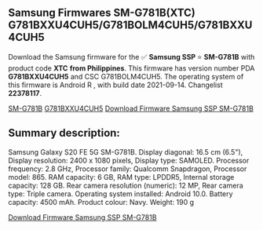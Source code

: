<h2>Samsung Firmwares SM-G781B(XTC) G781BXXU4CUH5/G781BOLM4CUH5/G781BXXU4CUH5</h2>
Download the Samsung firmware for the ✅ <strong>Samsung SSP </strong> ⭐ <strong>SM-G781B</strong> with product code <strong>XTC</strong> <strong> from Philippines</strong>. This firmware has version number PDA <strong>G781BXXU4CUH5</strong> and CSC G781BOLM4CUH5. The operating system of this firmware is Android R , with build date 2021-09-14. Changelist <strong>22378117</strong>.


[SM-G781B](https://samfirm.shop/samsung/model/SM-G781B)
[G781BXXU4CUH5](https://samfirm.shop/samsung/pda/G781BXXU4CUH5)
[Download Firmware Samsung SSP SM-G781B](https://samfirm.shop/samsung/firmware/455934)
<h2>Summary description:</h2>
<p>Samsung Galaxy S20 FE 5G SM-G781B. Display diagonal: 16.5 cm (6.5"), Display resolution: 2400 x 1080 pixels, Display type: SAMOLED. Processor frequency: 2.8 GHz, Processor family: Qualcomm Snapdragon, Processor model: 865. RAM capacity: 6 GB, RAM type: LPDDR5, Internal storage capacity: 128 GB. Rear camera resolution (numeric): 12 MP, Rear camera type: Triple camera. Operating system installed: Android 10.0. Battery capacity: 4500 mAh. Product colour: Navy. Weight: 190 g</p>


[Download Firmware Samsung SSP SM-G781B](https://samfirm.shop/samsung/firmware/455934)

